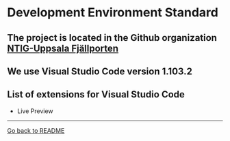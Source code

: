 # Development Environment Standard

## The project is located in the Github organization [NTIG-Uppsala Fjällporten](https://github.com/NTIG-Uppsala/Fjellporten/)  
## We use Visual Studio Code version 1.103.2  

## List of extensions for Visual Studio Code

- Live Preview

---
[Go back to README](../README.md)
